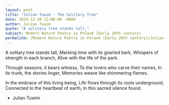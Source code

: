 ```yaml
---
layout: post
title: "Julian Tuwim - The Solitary Tree"
date: 2024-12-30 12:00:00 -0000
author: Julian Tuwim
quote: "A solitary tree stands tall,"
subject: Modern Nature Poetry in Poland (Early 20th century)
permalink: /Modern Nature Poetry in Poland (Early 20th century)/Julian Tuwim/Julian Tuwim - The Solitary Tree
---
```


A solitary tree stands tall,
Marking time with its gnarled bark,
Whispers of strength in each branch,
Alive with the life of the park.

Through seasons, it bears witness,
To the lovers who carve their names,
In its trunk, the stories linger,
Memories weave like shimmering flames.

In the embrace of this living being,
Life flows through its roots underground,
Connected to the heartbeat of earth,
In this sacred silence found.

- Julian Tuwim
